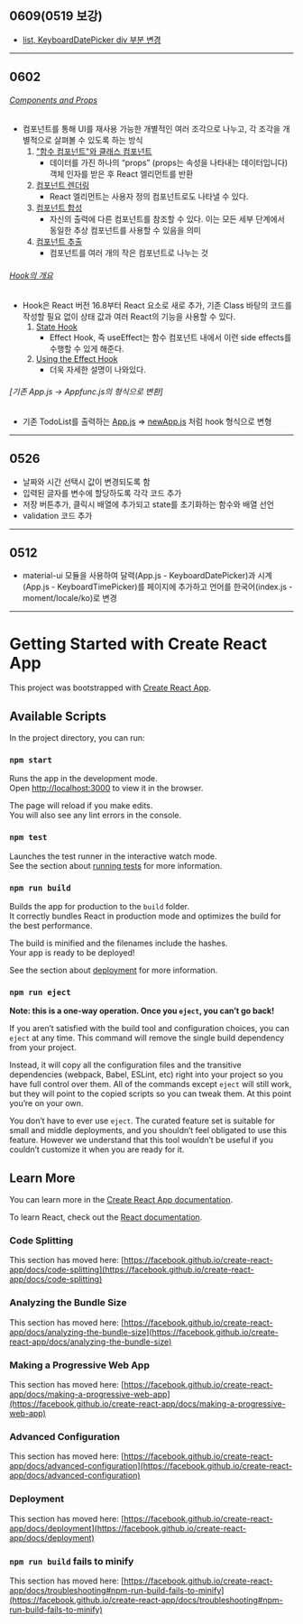 ## 0609(0519 보강)
 + [list, KeyboardDatePicker div 부분 변경](/src/newApp.js)
---------------------------------------------------------------------------------------------------------------------------------------
## 0602
 ###### [Components and Props](https://ko.reactjs.org/docs/components-and-props.html)
 + 컴포넌트를 통해 UI를 재사용 가능한 개별적인 여러 조각으로 나누고, 각 조각을 개별적으로 살펴볼 수 있도록 하는 방식
    1. ["함수 컴포넌트"와 클래스 컴포넌트](https://ko.reactjs.org/docs/components-and-props.html#function-and-class-components)
        - 데이터를 가진 하나의 “props” (props는 속성을 나타내는 데이터입니다) 객체 인자를 받은 후 React 엘리먼트를 반환
    2. [컴포넌트 렌더링](https://ko.reactjs.org/docs/components-and-props.html#rendering-a-component)
        - React 엘리먼트는 사용자 정의 컴포넌트로도 나타낼 수 있다.
    3. [컴포넌트 합성](https://ko.reactjs.org/docs/components-and-props.html#composing-components)
        - 자신의 출력에 다른 컴포넌트를 참조할 수 있다. 이는 모든 세부 단계에서 동일한 추상 컴포넌트를 사용할 수 있음을 의미
    4. [컴포넌트 추출](https://ko.reactjs.org/docs/components-and-props.html#extracting-components)
        - 컴포넌트를 여러 개의 작은 컴포넌트로 나누는 것

 ###### [Hook의 개요](https://ko.reactjs.org/docs/hooks-intro.html)
 + Hook은 React 버전 16.8부터 React 요소로 새로 추가, 기존 Class 바탕의 코드를 작성할 필요 없이 상태 값과 여러 React의 기능을 사용할 수 있다.
    1. [State Hook](https://ko.reactjs.org/docs/hooks-overview.html#state-hook)
        - Effect Hook, 즉 useEffect는 함수 컴포넌트 내에서 이런 side effects를 수행할 수 있게 해준다.
    2. [Using the Effect Hook](https://ko.reactjs.org/docs/hooks-effect.html)
        - 더욱 자세한 설명이 나와있다.

 ###### [기존 App.js -> Appfunc.js의 형식으로 변환]
 + 기존 TodoList를 출력하는 [App.js](/src/App.js) => [newApp.js](/src/newApp.js) 처럼 hook 형식으로 변형
---------------------------------------------------------------------------------------------------------------------------------------
## 0526
 + 날짜와 시간 선택시 값이 변경되도록 함
 + 입력된 글자를 변수에 할당하도록 각각 코드 추가
 + 저장 버튼추가, 클릭시 배열에 추가되고 state를 초기화하는 함수와 배열 선언
 + validation 코드 추가
---------------------------------------------------------------------------------------------------------------------------------------
## 0512
 + material-ui 모듈을 사용하여 달력(App.js - KeyboardDatePicker)과 시계(App.js - KeyboardTimePicker)를 페이지에 추가하고 언어를 한국어(index.js - moment/locale/ko)로 변경
---------------------------------------------------------------------------------------------------------------------------------------
# Getting Started with Create React App

This project was bootstrapped with [Create React App](https://github.com/facebook/create-react-app).

## Available Scripts

In the project directory, you can run:

### `npm start`

Runs the app in the development mode.\
Open [http://localhost:3000](http://localhost:3000) to view it in the browser.

The page will reload if you make edits.\
You will also see any lint errors in the console.

### `npm test`

Launches the test runner in the interactive watch mode.\
See the section about [running tests](https://facebook.github.io/create-react-app/docs/running-tests) for more information.

### `npm run build`

Builds the app for production to the `build` folder.\
It correctly bundles React in production mode and optimizes the build for the best performance.

The build is minified and the filenames include the hashes.\
Your app is ready to be deployed!

See the section about [deployment](https://facebook.github.io/create-react-app/docs/deployment) for more information.

### `npm run eject`

**Note: this is a one-way operation. Once you `eject`, you can’t go back!**

If you aren’t satisfied with the build tool and configuration choices, you can `eject` at any time. This command will remove the single build dependency from your project.

Instead, it will copy all the configuration files and the transitive dependencies (webpack, Babel, ESLint, etc) right into your project so you have full control over them. All of the commands except `eject` will still work, but they will point to the copied scripts so you can tweak them. At this point you’re on your own.

You don’t have to ever use `eject`. The curated feature set is suitable for small and middle deployments, and you shouldn’t feel obligated to use this feature. However we understand that this tool wouldn’t be useful if you couldn’t customize it when you are ready for it.

## Learn More

You can learn more in the [Create React App documentation](https://facebook.github.io/create-react-app/docs/getting-started).

To learn React, check out the [React documentation](https://reactjs.org/).

### Code Splitting

This section has moved here: [https://facebook.github.io/create-react-app/docs/code-splitting](https://facebook.github.io/create-react-app/docs/code-splitting)

### Analyzing the Bundle Size

This section has moved here: [https://facebook.github.io/create-react-app/docs/analyzing-the-bundle-size](https://facebook.github.io/create-react-app/docs/analyzing-the-bundle-size)

### Making a Progressive Web App

This section has moved here: [https://facebook.github.io/create-react-app/docs/making-a-progressive-web-app](https://facebook.github.io/create-react-app/docs/making-a-progressive-web-app)

### Advanced Configuration

This section has moved here: [https://facebook.github.io/create-react-app/docs/advanced-configuration](https://facebook.github.io/create-react-app/docs/advanced-configuration)

### Deployment

This section has moved here: [https://facebook.github.io/create-react-app/docs/deployment](https://facebook.github.io/create-react-app/docs/deployment)

### `npm run build` fails to minify

This section has moved here: [https://facebook.github.io/create-react-app/docs/troubleshooting#npm-run-build-fails-to-minify](https://facebook.github.io/create-react-app/docs/troubleshooting#npm-run-build-fails-to-minify)
